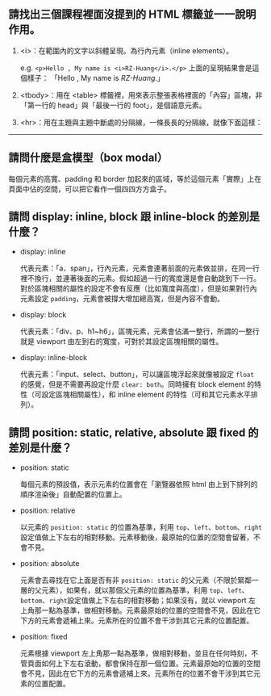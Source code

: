 ## 請找出三個課程裡面沒提到的 HTML 標籤並一一說明作用。

1. &lt;i&gt;：在範圍內的文字以斜體呈現。為行內元素（inline elements）。
   
   e.g. `<p>Hello , My name is <i>RZ-Huang</i>.</p>`
   上面的呈現結果會是這個樣子： 「Hello , My name is *RZ-Huang*.」
   
   
   
2. &lt;tbody&gt;：用在 &lt;table&gt; 標籤裡，用來表示整張表格裡面的「內容」區塊，非「第一行的 head」與「最後一行的 foot」，是個語意元素。

   

3. &lt;hr&gt;：用在主題與主題中斷處的分隔線，一條長長的分隔線，就像下面這樣：
-------

## 請問什麼是盒模型（box modal）

每個元素的高寬、padding 和 border 加起來的區域，等於這個元素「實際」上在頁面中佔的空間，可以把它看作一個四四方方盒子。


## 請問 display: inline, block 跟 inline-block 的差別是什麼？

* display: inline

  代表元素：「a、span」，行內元素，元素會連著前面的元素做並排，在同一行裡不換行，並連著後面的元素。假如超過一行的寬度還是會自動跳到下一行。對於區塊相關的屬性的設定不會有反應（比如寬度與高度），但是如果對行內元素設定 `padding`，元素會被撐大增加總高寬，但是內容不會動。

* display: block

  代表元素：「div、p、h1~h6」，區塊元素，元素會佔滿一整行，所謂的一整行就是 viewport 由左到右的寬度，可對於其設定區塊相關的屬性。

* display: inline-block

  代表元素：「input、select、button」，可以讓區塊浮起來就像被設定 `float` 的感覺，但是不需要再設定什麼 `clear: both`。同時擁有 block element 的特性（可設定區塊相關屬性），和 inline element 的特性（可和其它元素水平排列）。

## 請問 position: static, relative, absolute 跟 fixed 的差別是什麼？

* position: static

  每個元素的預設值，表示元素的位置會在「瀏覽器依照 html 由上到下排列的順序渲染後」自動配置的位置上。

* position: relative

  以元素的 `position: static` 的位置為基準，利用 `top`、`left`、`bottom`、`right`設定值做上下左右的相對移動。元素移動後，最原始的位置的空間會留著，不會不見。

* position: absolute

  元素會去尋找在它上面是否有非 `position: static` 的父元素（不限於緊鄰一層的父元素），如果有，就以那個父元素的位置為基準，利用 `top`、`left`、`bottom`、`right`設定值做上下左右的相對移動；如果沒有，就以 viewport 左上角那一點為基準，做相對移動。元素最原始的位置的空間會不見，因此在它下方的元素會遞補上來。元素所在的位置不會干涉到其它元素的位置配置。

* position: fixed

  元素根據 viewport 左上角那一點為基準，做相對移動，並且在任何時刻，不管頁面如何上下左右滾動，都會保持在那一個位置。元素最原始的位置的空間會不見，因此在它下方的元素會遞補上來。元素所在的位置不會干涉到其它元素的位置配置。